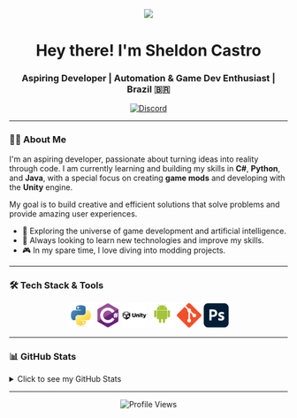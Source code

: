 <div id="header" align="center">
  <img src="https://media1.tenor.com/m/xA4q0AO9UH0AAAAC/keyboard-hanamaru-kindergarten.gif" width="300"/>
  <h1 align="center">Hey there! I'm Sheldon Castro</h1>
  <h3 align="center">Aspiring Developer | Automation & Game Dev Enthusiast | Brazil 🇧🇷</h3>
  <p align="center">
    <a href="https://discordapp.com/users/517767032440356884" target="_blank">
      <img src="https://img.shields.io/badge/-Discord-5865F2?style=for-the-badge&logo=discord&logoColor=white" alt="Discord"/>
    </a>
  </p>
</div>

---

### 👨‍💻 About Me

I'm an aspiring developer, passionate about turning ideas into reality through code. I am currently learning and building my skills in **C#**, **Python**, and **Java**, with a special focus on creating **game mods** and developing with the **Unity** engine.

My goal is to build creative and efficient solutions that solve problems and provide amazing user experiences.

- 🌱 Exploring the universe of game development and artificial intelligence.
- 🚀 Always looking to learn new technologies and improve my skills.
- 🎮 In my spare time, I love diving into modding projects.

---

### 🛠️ Tech Stack & Tools

<p align="center">
  <a href="https://www.python.org" target="_blank"><img src="https://raw.githubusercontent.com/devicons/devicon/master/icons/python/python-original.svg" alt="Python" width="45" height="45"/></a>
  <a href="https://learn.microsoft.com/en-us/dotnet/csharp/" target="_blank"><img src="https://raw.githubusercontent.com/devicons/devicon/master/icons/csharp/csharp-original.svg" alt="C#" width="45" height="45"/></a>
  <a href="https://unity.com/" target="_blank"><img src="https://raw.githubusercontent.com/devicons/devicon/master/icons/unity/unity-original-wordmark.svg" alt="Unity" width="45" height="45"/></a>
  <a href="https://developer.android.com" target="_blank"><img src="https://raw.githubusercontent.com/devicons/devicon/master/icons/android/android-original-wordmark.svg" alt="Android" width="45" height="45"/></a>
  <a href="https://git-scm.com/" target="_blank"><img src="https://raw.githubusercontent.com/devicons/devicon/master/icons/git/git-original.svg" alt="Git" width="45" height="45"/></a>
  <a href="https://www.photoshop.com/" target="_blank"><img src="https://raw.githubusercontent.com/devicons/devicon/master/icons/photoshop/photoshop-plain.svg" alt="Photoshop" width="45" height="45"/></a>
</p>

---

### 📊 GitHub Stats

<details>
  <summary>Click to see my GitHub Stats</summary>
  <br/>
  <div align="center">
    <a href="https://github.com/SheldonCastro">
      <img height="180em" src="https://github-readme-stats.vercel.app/api?username=sheldoncastro&show_icons=true&theme=tokyonight&include_all_commits=true&count_private=true&locale=en"/>
      <img height="180em" src="https://github-readme-stats.vercel.app/api/top-langs/?username=sheldoncastro&layout=compact&langs_count=7&theme=tokyonight&locale=en"/>
    </a>
  </div>
  <div align="center">
    <img src="https://github-readme-streak-stats.herokuapp.com/?user=sheldoncastro&theme=tokyonight" alt="GitHub Streak" />
  </div>
  <br/>
    <p align="center">
    <a href="https://github.com/ryo-ma/github-profile-trophy">
      <img src="https://github-profile-trophy.vercel.app/?username=sheldoncastro&theme=tokyonight&column=7&margin-w=15" alt="GitHub Trophy" />
    </a>
  </p>
</details>

---

<p align="center">
  <img src="https://komarev.com/ghpvc/?username=sheldoncastro&label=Profile+Visitors&color=0e75b6&style=flat" alt="Profile Views" />
</p>
